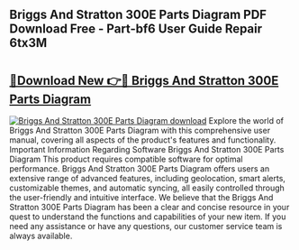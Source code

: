 ## Briggs And Stratton 300E Parts Diagram PDF Download Free - Part-bf6 User Guide Repair 6tx3M

# <h2><a href="http://dfp0yuo.blite.top/?on=Briggs+And+Stratton+300E+Parts+Diagram">🔗Download New 👉🔴 Briggs And Stratton 300E Parts Diagram</a></h2>

[![Briggs And Stratton 300E Parts Diagram download](https://i.imgur.com/lujVjoI.png)](http://dfp0yuo.blite.top/?on=Briggs+And+Stratton+300E+Parts+Diagram)
Explore the world of Briggs And Stratton 300E Parts Diagram with this comprehensive user manual, covering all aspects of the product's features and functionality. Important Information Regarding Software Briggs And Stratton 300E Parts Diagram This product requires compatible software for optimal performance. Briggs And Stratton 300E Parts Diagram offers users an extensive range of advanced features, including geolocation, smart alerts, customizable themes, and automatic syncing, all easily controlled through the user-friendly and intuitive interface. We believe that the Briggs And Stratton 300E Parts Diagram has been a clear and concise resource in your quest to understand the functions and capabilities of your new item. If you need any assistance or have any questions, our customer service team is always available.
